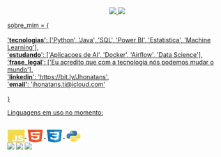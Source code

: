 <div align="center">
  <a href="https://github.com/filipoow">
  <img height="180em" src="https://github-readme-stats.vercel.app/api?username=filipoow&show_icons=true&theme=dark&include_all_commits=true&count_private=true"/>
  <img height="180em" src="https://github-readme-stats.vercel.app/api/top-langs/?username=filipoow&layout=compact&langs_count=7&theme=dark"/>
</div>
<p>sobre_mim = {<br>
  <br>
            '<b>tecnologias'</b>: ['Python', 'Java', 'SQL', 'Power BI', 'Estatistica', 'Machine Learning'],<br>
            '<b>estudando</b>': ['Aplicacoes de AI', 'Docker', 'Airflow', 'Data Science'],<br>
            '<b>frase_legal</b>': ['Eu acredito que com a tecnologia nós podemos mudar o mundo'],<br>
            '<b>linkedin</b>':  'https://bit.ly/Jhonatans',<br>
            '<b>email'</b>: 'jhonatans.ti@icloud.com'<br>
  <br>
}</p>
  
Linguagens em uso no momento:
<div style="display: inline_block"><br>
  <img align="center" alt="filipoow-Js" height="30" width="40" src="https://raw.githubusercontent.com/devicons/devicon/master/icons/javascript/javascript-plain.svg">
  <img align="center" alt="filipoow-HTML" height="30" width="40" src="https://raw.githubusercontent.com/devicons/devicon/master/icons/html5/html5-original.svg">
  <img align="center" alt="filipoow-CSS" height="30" width="40" src="https://raw.githubusercontent.com/devicons/devicon/master/icons/css3/css3-original.svg">
  <img align="center" alt="filipoow-Python" height="30" width="40" src="https://raw.githubusercontent.com/devicons/devicon/master/icons/python/python-original.svg">
</div>
</div>
  

 
<div> 
 
<div> 
  <a href="https://www.instagram.com/filippemartin/" target="_blank"><img src="https://img.shields.io/badge/-Instagram-%23E4405F?style=for-the-badge&logo=instagram&logoColor=white" target="_blank"></a>
  <a href = "mailto:emaildofilipe.m@gmail.com"><img src="https://img.shields.io/badge/-Gmail-%23333?style=for-the-badge&logo=gmail&logoColor=white" target="_blank"></a>
  <a href="https://www.linkedin.com/in/filipoow/" target="_blank"><img src="https://img.shields.io/badge/-LinkedIn-%230077B5?style=for-the-badge&logo=linkedin&logoColor=white" target="_blank"></a> 
</div>

